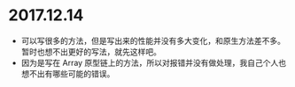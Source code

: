 # 2017.12.14

- 可以写很多的方法，但是写出来的性能并没有多大变化，和原生方法差不多。暂时也想不出更好的写法，就先这样吧。
- 因为是写在 Array 原型链上的方法，所以对报错并没有做处理，我自己个人也想不出有哪些可能的错误。
